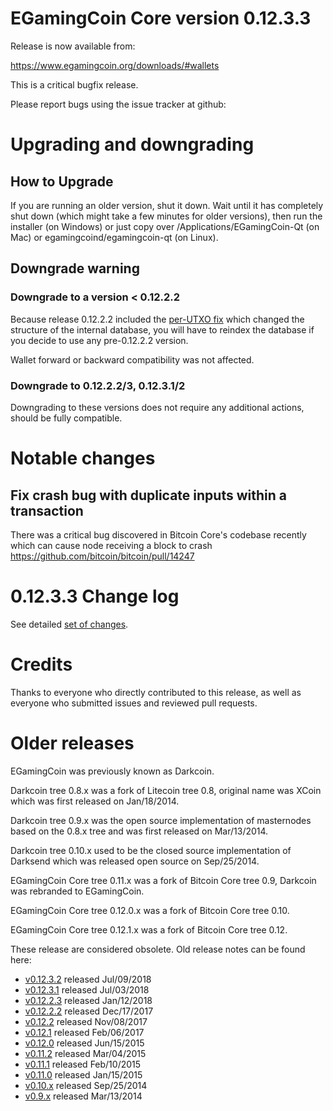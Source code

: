 EGamingCoin Core version 0.12.3.3
==========================

Release is now available from:

  <https://www.egamingcoin.org/downloads/#wallets>

This is a critical bugfix release.

Please report bugs using the issue tracker at github:

  </issues>


Upgrading and downgrading
=========================

How to Upgrade
--------------

If you are running an older version, shut it down. Wait until it has completely
shut down (which might take a few minutes for older versions), then run the
installer (on Windows) or just copy over /Applications/EGamingCoin-Qt (on Mac) or
egamingcoind/egamingcoin-qt (on Linux).

Downgrade warning
-----------------

### Downgrade to a version < 0.12.2.2

Because release 0.12.2.2 included the [per-UTXO fix](release-notes/egamingcoin/release-notes-0.12.2.2.md#per-utxo-fix)
which changed the structure of the internal database, you will have to reindex
the database if you decide to use any pre-0.12.2.2 version.

Wallet forward or backward compatibility was not affected.

### Downgrade to 0.12.2.2/3, 0.12.3.1/2

Downgrading to these versions does not require any additional actions, should be
fully compatible.


Notable changes
===============

Fix crash bug with duplicate inputs within a transaction
--------------------------------------------------------

There was a critical bug discovered in Bitcoin Core's codebase recently which
can cause node receiving a block to crash https://github.com/bitcoin/bitcoin/pull/14247

0.12.3.3 Change log
===================

See detailed [set of changes](/compare/v0.12.3.2...egamingcoinpay:v0.12.3.3).

Credits
=======

Thanks to everyone who directly contributed to this release,
as well as everyone who submitted issues and reviewed pull requests.


Older releases
==============

EGamingCoin was previously known as Darkcoin.

Darkcoin tree 0.8.x was a fork of Litecoin tree 0.8, original name was XCoin
which was first released on Jan/18/2014.

Darkcoin tree 0.9.x was the open source implementation of masternodes based on
the 0.8.x tree and was first released on Mar/13/2014.

Darkcoin tree 0.10.x used to be the closed source implementation of Darksend
which was released open source on Sep/25/2014.

EGamingCoin Core tree 0.11.x was a fork of Bitcoin Core tree 0.9,
Darkcoin was rebranded to EGamingCoin.

EGamingCoin Core tree 0.12.0.x was a fork of Bitcoin Core tree 0.10.

EGamingCoin Core tree 0.12.1.x was a fork of Bitcoin Core tree 0.12.

These release are considered obsolete. Old release notes can be found here:

- [v0.12.3.2](/blob/master/doc/release-notes/egamingcoin/release-notes-0.12.3.2.md) released Jul/09/2018
- [v0.12.3.1](/blob/master/doc/release-notes/egamingcoin/release-notes-0.12.3.1.md) released Jul/03/2018
- [v0.12.2.3](/blob/master/doc/release-notes/egamingcoin/release-notes-0.12.2.3.md) released Jan/12/2018
- [v0.12.2.2](/blob/master/doc/release-notes/egamingcoin/release-notes-0.12.2.2.md) released Dec/17/2017
- [v0.12.2](/blob/master/doc/release-notes/egamingcoin/release-notes-0.12.2.md) released Nov/08/2017
- [v0.12.1](/blob/master/doc/release-notes/egamingcoin/release-notes-0.12.1.md) released Feb/06/2017
- [v0.12.0](/blob/master/doc/release-notes/egamingcoin/release-notes-0.12.0.md) released Jun/15/2015
- [v0.11.2](/blob/master/doc/release-notes/egamingcoin/release-notes-0.11.2.md) released Mar/04/2015
- [v0.11.1](/blob/master/doc/release-notes/egamingcoin/release-notes-0.11.1.md) released Feb/10/2015
- [v0.11.0](/blob/master/doc/release-notes/egamingcoin/release-notes-0.11.0.md) released Jan/15/2015
- [v0.10.x](/blob/master/doc/release-notes/egamingcoin/release-notes-0.10.0.md) released Sep/25/2014
- [v0.9.x](/blob/master/doc/release-notes/egamingcoin/release-notes-0.9.0.md) released Mar/13/2014

